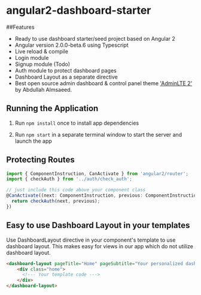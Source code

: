 # angular2-dashboard-starter

##Features

- Ready to use dashboard starter/seed project based on Angular 2
- Angular version 2.0.0-beta.6 using Typescript
- Live reload & compile
- Login module
- Signup module (Todo)
- Auth module to protect dashboard pages
- Dashboard Layout as a separate directive
- Best open source admin dashboard & control panel theme ['AdminLTE 2'](https://almsaeedstudio.com/) by Abdullah Almsaeed.

## Running the Application

1. Run `npm install` once to install app dependencies

2. Run `npm start` in a separate terminal window to start the server and launch the app

## Protecting Routes

```TypeScript
import { ComponentInstruction, CanActivate } from 'angular2/router';
import { checkAuth } from '../auth/check_auth';

// just include this code above your component class
@CanActivate((next: ComponentInstruction, previous: ComponentInstruction) => {
  return checkAuth(next, previous);
})
```

## Easy to use Dashboard Layout in your templates

Use DashboardLayout directive in your component's template to use dashboard layout. This makes easy for views in our app which do not utilize dashboard layout.

```HTML
<dashboard-layout pageTitle="Home" pageSubtitle="Your personalized dashboard & control panel">
    <div class="home">
      <!--- Your template code --->
    </div>
</dashboard-layout>
```
